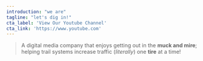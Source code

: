 ```yaml
---
introduction: "we are"
tagline: "let's dig in!"
cta_label: 'View Our Youtube Channel'
cta_link: 'https://www.youtube.com'
---
```


> A digital media company that enjoys getting out in the **muck and mire**; helping trail systems increase traffic (*literally*) one **tire** at a time!
